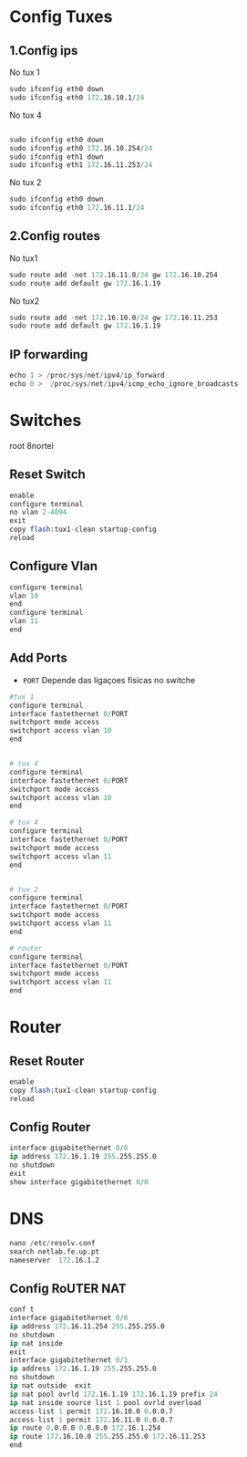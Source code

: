 # Config Tuxes

## 1.Config ips
No tux 1
```s
sudo ifconfig eth0 down
sudo ifconfig eth0 172.16.10.1/24
```
No tux 4

```s

sudo ifconfig eth0 down
sudo ifconfig eth0 172.16.10.254/24
sudo ifconfig eth1 down
sudo ifconfig eth1 172.16.11.253/24
```
No tux 2
```s
sudo ifconfig eth0 down
sudo ifconfig eth0 172.16.11.1/24
```
## 2.Config routes

No tux1
```s 
sudo route add -net 172.16.11.0/24 gw 172.16.10.254
sudo route add default gw 172.16.1.19
```
No tux2
```s 
sudo route add -net 172.16.10.0/24 gw 172.16.11.253
sudo route add default gw 172.16.1.19
```
## IP forwarding

```s 
echo 1 > /proc/sys/net/ipv4/ip_forward
echo 0 >  /proc/sys/net/ipv4/icmp_echo_ignore_broadcasts
```
# Switches

root
8nortel


## Reset Switch

```s
enable
configure terminal
no vlan 2-4094
exit
copy flash:tux1-clean startup-config
reload
```

## Configure Vlan

```s
configure terminal 
vlan 10
end
configure terminal 
vlan 11
end
```
## Add Ports

- `PORT` Depende das ligaçoes fisicas no switche

```s
#tux 1 
configure terminal 
interface fastethernet 0/PORT
switchport mode access 
switchport access vlan 10 
end


# tux 4
configure terminal 
interface fastethernet 0/PORT
switchport mode access 
switchport access vlan 10 
end

# tux 4
configure terminal 
interface fastethernet 0/PORT
switchport mode access 
switchport access vlan 11 
end


# tux 2
configure terminal 
interface fastethernet 0/PORT
switchport mode access 
switchport access vlan 11 
end

# router
configure terminal 
interface fastethernet 0/PORT 
switchport mode access 
switchport access vlan 11 
end

```


# Router

## Reset Router

```s
enable
copy flash:tux1-clean startup-config
reload
```
## Config Router

```s
interface gigabitethernet 0/0
ip address 172.16.1.19 255.255.255.0
no shutdown
exit
show interface gigabitethernet 0/0
```

# DNS


```s
nano /etc/resolv.conf
search netlab.fe.up.pt
nameserver  172.16.1.2 
```



## Config RoUTER NAT

```s
conf t
interface gigabitethernet 0/0
ip address 172.16.11.254 255.255.255.0  
no shutdown  
ip nat inside  
exit   
interface gigabitethernet 0/1
ip address 172.16.1.19 255.255.255.0  
no shutdown  
ip nat outside  exit   
ip nat pool ovrld 172.16.1.19 172.16.1.19 prefix 24  
ip nat inside source list 1 pool ovrld overload   
access-list 1 permit 172.16.10.0 0.0.0.7 
access-list 1 permit 172.16.11.0 0.0.0.7   
ip route 0.0.0.0 0.0.0.0 172.16.1.254  
ip route 172.16.10.0 255.255.255.0 172.16.11.253  
end 
```